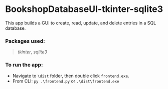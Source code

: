 # BookshopDatabaseUI-tkinter-sqlite3

This app builds a GUI to create, read, update, and delete entries in a SQL database.

### Packages used:
> *tkinter*, *sqlite3*

### To run the app: 
* Navigate to `\dist` folder, then double click `frontend.exe`.
* From CLI: `py .\frontend.py` or `.\dist\frontend.exe`
